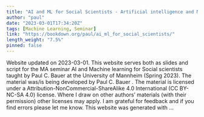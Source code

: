 ```yaml
---
title: "AI and ML for Social Scientists - Artificial intelligence and Machine Learning for Social Scientists"
author: "paul"
date: "2023-03-01T17:34:20Z"
tags: [Machine Learning, Seminar]
link: "https://bookdown.org/paul/ai_ml_for_social_scientists/"
length_weight: "7.5%"
pinned: false
---
```


Website updated on 2023-03-01. This website serves both as slides and script for the MA seminar AI and Machine learning for Social scientists taught by Paul C. Bauer at the University of Mannheim (Spring 2023). The material was/is being developed by Paul C. Bauer . The material is licensed under a Attribution-NonCommercial-ShareAlike 4.0 International (CC BY-NC-SA 4.0) license. Where I draw on other authors’ materials (with their permission) other licenses may apply. I am grateful for feedback and if you find errors please let me know. This website was generated with ...
